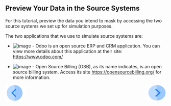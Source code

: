 ## Preview Your Data in the Source Systems

For this tutorial, preview the data you intend to mask by accessing the two source systems we set up for simulation purposes. 

The two applications that we use to simulate source systems are:

- ![image](/articles/demo_project/DPM_Demo_Project/images/01_DSAR_Odoo.PNG) - Odoo is an open source ERP and CRM application. You can view more details about this application at their site: https://www.odoo.com/

- ![image](/articles/demo_project/DPM_Demo_Project/images/01_DSAR_opensourcebilling_icon.png) - Open Source Billing (OSB), as its name indicates, is an open source billing system. Access its site https://opensourcebilling.org/ for more information.



[![Previous](/articles/demo_project/DPM_Demo_Project/images/Previous.png)]( /articles/demo_project/DPM_Demo_Project/04_Rectify/03_01_Rectify_Data_Tutorial.md)[<img align="right" width="60" height="54" src="/articles/demo_project/DPM_Demo_Project/images/Next.png">](/articles/demo_project/DPM_Demo_Project/04_Rectify/03_03_Rectify_Login.md)
